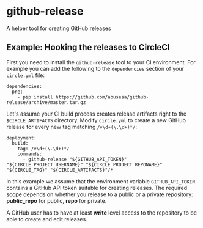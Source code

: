 # github-release

A helper tool for creating GitHub releases

## Example: Hooking the releases to CircleCI

First you need to install the ```github-release``` tool to your CI environment. For example you can add the following to the ```dependencies``` section of your ```circle.yml``` file:

```
dependencies:
  pre:
    - pip install https://github.com/abusesa/github-release/archive/master.tar.gz
```

Let's assume your CI build process creates release artifacts right to the ```$CIRCLE_ARTIFACTS``` directory. Modify ```circle.yml``` to create a new GitHub release for every new tag matching ```/v\d+(\.\d+)*/```:

```
deployment:
  build:
    tag: /v\d+(\.\d+)*/
    commands:
      - github-release "${GITHUB_API_TOKEN}" "${CIRCLE_PROJECT_USERNAME}" "${CIRCLE_PROJECT_REPONAME}" "${CIRCLE_TAG}" "${CIRCLE_ARTIFACTS}"/*
```

In this example we assume that the environment variable ```GITHUB_API_TOKEN``` contains a GitHub API token suitable for creating releases. The required scope depends on whether you release to a public or a private repository: **public_repo** for public, **repo** for private.

A GitHub user has to have at least **write** level access to the repository to be able to create and edit releases.
